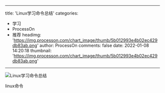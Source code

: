 
---
title: 'Linux学习命令总结'
categories: 
 - 学习
 - ProcessOn
 - 推荐
headimg: 'https://img.processon.com/chart_image/thumb/5b012993e4b02ec429db83ab.png'
author: ProcessOn
comments: false
date: 2022-01-08 14:20:18
thumbnail: 'https://img.processon.com/chart_image/thumb/5b012993e4b02ec429db83ab.png'
---

<div>   
<img class="thumb" alt="Linux学习命令总结" src="https://img.processon.com/chart_image/thumb/5b012993e4b02ec429db83ab.png" referrerpolicy="no-referrer">
<p>linux命令</p>  
</div>
            